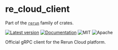 # re_cloud_client

Part of the [`rerun`](https://github.com/rerun-io/rerun) family of crates.

[![Latest version](https://img.shields.io/crates/v/re_cloud_client.svg)](https://crates.io/crates/re_cloud_client?speculative-link)
[![Documentation](https://docs.rs/re_cloud_client/badge.svg)](https://docs.rs/re_cloud_client?speculative-link)
![MIT](https://img.shields.io/badge/license-MIT-blue.svg)
![Apache](https://img.shields.io/badge/license-Apache-blue.svg)

Official gRPC client for the Rerun Cloud platform.
